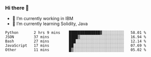 ### Hi there 👋

<!--
**mathcodeman/mathcodeman** is a ✨ _special_ ✨ repository because its `README.md` (this file) appears on your GitHub profile.

Here are some ideas to get you started:

- 🔭 I’m currently working on ...
- 🌱 I’m currently learning ...
- 👯 I’m looking to collaborate on ...
- 🤔 I’m looking for help with ...
- 💬 Ask me about ...
- 📫 How to reach me: ...
- 😄 Pronouns: ...
- ⚡ Fun fact: ...
-->

- 🔭 I’m currently working in IBM
- 🌱 I’m currently learning Solidity, Java

<!--START_SECTION:waka-->

```text
Python       2 hrs 9 mins    ██████████████▓░░░░░░░░░░   58.01 %
JSON         37 mins         ████▒░░░░░░░░░░░░░░░░░░░░   16.94 %
Bash         27 mins         ███░░░░░░░░░░░░░░░░░░░░░░   12.14 %
JavaScript   17 mins         ██░░░░░░░░░░░░░░░░░░░░░░░   07.69 %
Other        11 mins         █▒░░░░░░░░░░░░░░░░░░░░░░░   05.02 %
```

<!--END_SECTION:waka-->

